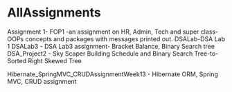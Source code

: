 # AllAssignments
Assignment 1- FOP1 -an assignment on HR, Admin, Tech and super class-OOPs concepts and packages with messages printed out.
DSALab-DSA Lab 1
DSALab3 - DSA Lab3 assignment- Bracket Balance, Binary Search tree
DSA_Project2 - Sky Scaper Building Schedule and Binary Search Tree-to-Sorted Right Skewed Tree

Hibernate_SpringMVC_CRUDAssignmentWeek13 - Hibernate ORM, Spring MVC, CRUD assignment
